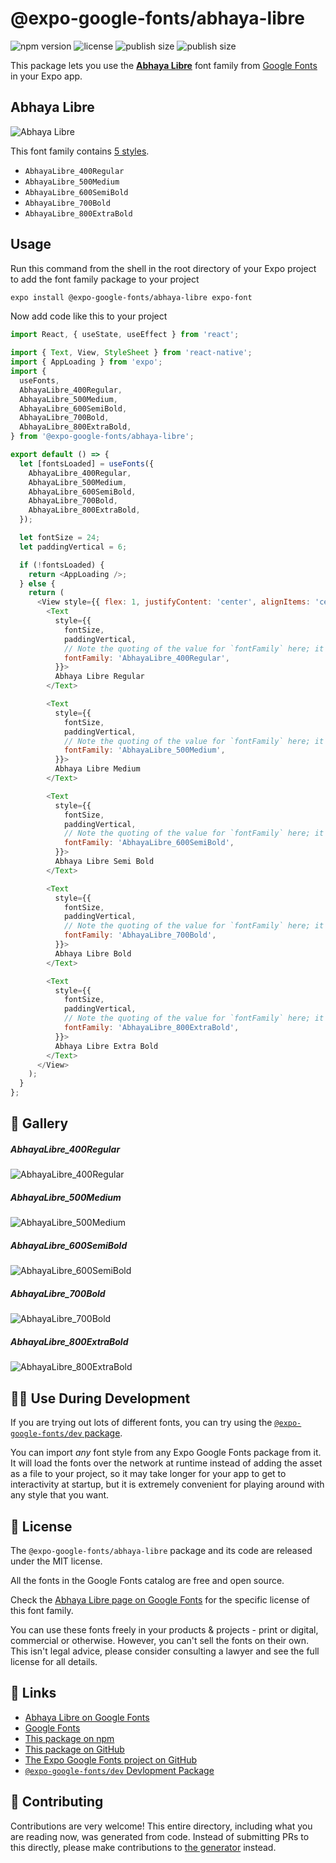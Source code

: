 # @expo-google-fonts/abhaya-libre

![npm version](https://flat.badgen.net/npm/v/@expo-google-fonts/abhaya-libre)
![license](https://flat.badgen.net/github/license/expo/google-fonts)
![publish size](https://flat.badgen.net/packagephobia/install/@expo-google-fonts/abhaya-libre)
![publish size](https://flat.badgen.net/packagephobia/publish/@expo-google-fonts/abhaya-libre)

This package lets you use the [**Abhaya Libre**](https://fonts.google.com/specimen/Abhaya+Libre) font family from [Google Fonts](https://fonts.google.com/) in your Expo app.

## Abhaya Libre

![Abhaya Libre](./font-family.png)

This font family contains [5 styles](#-gallery).

- `AbhayaLibre_400Regular`
- `AbhayaLibre_500Medium`
- `AbhayaLibre_600SemiBold`
- `AbhayaLibre_700Bold`
- `AbhayaLibre_800ExtraBold`

## Usage

Run this command from the shell in the root directory of your Expo project to add the font family package to your project
```sh
expo install @expo-google-fonts/abhaya-libre expo-font
```

Now add code like this to your project
```js
import React, { useState, useEffect } from 'react';

import { Text, View, StyleSheet } from 'react-native';
import { AppLoading } from 'expo';
import {
  useFonts,
  AbhayaLibre_400Regular,
  AbhayaLibre_500Medium,
  AbhayaLibre_600SemiBold,
  AbhayaLibre_700Bold,
  AbhayaLibre_800ExtraBold,
} from '@expo-google-fonts/abhaya-libre';

export default () => {
  let [fontsLoaded] = useFonts({
    AbhayaLibre_400Regular,
    AbhayaLibre_500Medium,
    AbhayaLibre_600SemiBold,
    AbhayaLibre_700Bold,
    AbhayaLibre_800ExtraBold,
  });

  let fontSize = 24;
  let paddingVertical = 6;

  if (!fontsLoaded) {
    return <AppLoading />;
  } else {
    return (
      <View style={{ flex: 1, justifyContent: 'center', alignItems: 'center' }}>
        <Text
          style={{
            fontSize,
            paddingVertical,
            // Note the quoting of the value for `fontFamily` here; it expects a string!
            fontFamily: 'AbhayaLibre_400Regular',
          }}>
          Abhaya Libre Regular
        </Text>

        <Text
          style={{
            fontSize,
            paddingVertical,
            // Note the quoting of the value for `fontFamily` here; it expects a string!
            fontFamily: 'AbhayaLibre_500Medium',
          }}>
          Abhaya Libre Medium
        </Text>

        <Text
          style={{
            fontSize,
            paddingVertical,
            // Note the quoting of the value for `fontFamily` here; it expects a string!
            fontFamily: 'AbhayaLibre_600SemiBold',
          }}>
          Abhaya Libre Semi Bold
        </Text>

        <Text
          style={{
            fontSize,
            paddingVertical,
            // Note the quoting of the value for `fontFamily` here; it expects a string!
            fontFamily: 'AbhayaLibre_700Bold',
          }}>
          Abhaya Libre Bold
        </Text>

        <Text
          style={{
            fontSize,
            paddingVertical,
            // Note the quoting of the value for `fontFamily` here; it expects a string!
            fontFamily: 'AbhayaLibre_800ExtraBold',
          }}>
          Abhaya Libre Extra Bold
        </Text>
      </View>
    );
  }
};

```

## 🔡 Gallery

##### AbhayaLibre_400Regular
![AbhayaLibre_400Regular](./AbhayaLibre_400Regular.ttf.png)

##### AbhayaLibre_500Medium
![AbhayaLibre_500Medium](./AbhayaLibre_500Medium.ttf.png)

##### AbhayaLibre_600SemiBold
![AbhayaLibre_600SemiBold](./AbhayaLibre_600SemiBold.ttf.png)

##### AbhayaLibre_700Bold
![AbhayaLibre_700Bold](./AbhayaLibre_700Bold.ttf.png)

##### AbhayaLibre_800ExtraBold
![AbhayaLibre_800ExtraBold](./AbhayaLibre_800ExtraBold.ttf.png)


## 👩‍💻 Use During Development

If you are trying out lots of different fonts, you can try using the [`@expo-google-fonts/dev` package](https://github.com/expo/google-fonts/tree/master/font-packages/dev#readme).

You can import *any* font style from any Expo Google Fonts package from it. It will load the fonts
over the network at runtime instead of adding the asset as a file to your project, so it may take longer
for your app to get to interactivity at startup, but it is extremely convenient
for playing around with any style that you want.

## 📖 License

The `@expo-google-fonts/abhaya-libre` package and its code are released under the MIT license.

All the fonts in the Google Fonts catalog are free and open source.

Check the [Abhaya Libre page on Google Fonts](https://fonts.google.com/specimen/Abhaya+Libre) for the specific license of this font family.

You can use these fonts freely in your products & projects - print or digital, commercial or otherwise. However, you can't sell the fonts on their own. This isn't legal advice, please consider consulting a lawyer and see the full license for all details.

## 🔗 Links

- [Abhaya Libre on Google Fonts](https://fonts.google.com/specimen/Abhaya+Libre)
- [Google Fonts](https://fonts.google.com/)
- [This package on npm](https://www.npmjs.com/package/@expo-google-fonts/abhaya-libre)
- [This package on GitHub](https://github.com/expo/google-fonts/tree/master/font-packages/abhaya-libre)
- [The Expo Google Fonts project on GitHub](https://github.com/expo/google-fonts)
- [`@expo-google-fonts/dev` Devlopment Package](https://github.com/expo/google-fonts/tree/master/font-packages/dev)

## 🤝 Contributing

Contributions are very welcome! This entire directory, including what you are reading now, was generated from code. Instead of submitting PRs to this directly, please make contributions to [the generator](https://github.com/expo/google-fonts/tree/master/packages/generator) instead.
